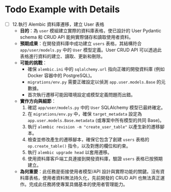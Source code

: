 # Todo Example with Details

- [ ] 12.執行 Alembic 資料庫遷移，建立 User 表格
  - **目的**：為 `user` 模組建立實際的資料庫表格，使已設計的 User Pydantic schema 和 CRUD API 能夠實際儲存和讀取使用者資料。
  - **預期成果**：在開發資料庫中成功建立 `users` 表格，其結構符合 `app/user/models.py` 中的 `User` 模型定義。User CRUD API 可以透過此表格進行資料的建立、讀取、更新和刪除。
  - **可能的挑戰**：
    - 確保 `alembic.ini` 中的 `sqlalchemy.url` 指向正確的開發資料庫 (例如 Docker 容器中的 PostgreSQL)。
    - `migrations/env.py` 需要正確設定以偵測 `app.user.models.Base` 的元數據。
    - 首次執行遷移可能因環境設定或模型定義問題而出錯。
  - **實作方向與細節**：
    1. 確認 `app/user/models.py` 中的 `User` SQLAlchemy 模型已最終確定。
    2. 在 `migrations/env.py` 中，確保 `target_metadata` 設定為 `app.user.models.Base.metadata` (或專案中所有模型的共同 Base)。
    3. 執行 `alembic revision -m "create_user_table"` 以產生新的遷移腳本。
    4. 檢查並修改產生的遷移腳本，確保它包含了創建 `users` 表格的 `op.create_table()` 指令，以及對應的欄位和約束。
    5. 執行 `alembic upgrade head` 以套用遷移。
    6. 使用資料庫客戶端工具連接到開發資料庫，驗證 `users` 表格已按預期建立。
  - **為何重要**：此任務是銜接使用者模型/API 設計與實際功能的關鍵。沒有資料庫表格，使用者資料無法持久化，先前開發的 CRUD API 也無法真正運作。完成此任務將使專案具備基本的使用者管理能力。
